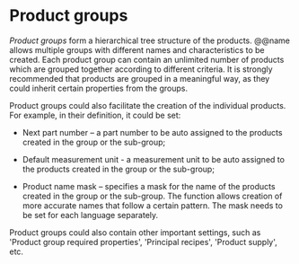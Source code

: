 # Product groups 

*Product groups* form a hierarchical tree structure of the products. @@name allows multiple groups with different names and characteristics to be created. Each product group can contain an unlimited number of products which are grouped together according to different criteria. It is strongly recommended that products are grouped in a meaningful way, as they could inherit certain properties from the groups. 

Product groups could also facilitate the creation of the individual products. For example, in their definition, it could be set: 

- Next part number – a part number to be auto assigned to the products created in the group or the sub-group; 

- Default measurement unit - a measurement unit to be auto assigned to the products created in the group or the sub-group; 

- Product name mask – specifies a mask for the name of the products created in the group or the sub-group. The function allows creation of more accurate names that follow a certain pattern. The mask needs to be set for each language separately.

Product groups could also contain other important settings, such as 'Product group required properties', 'Principal recipes', 'Product supply', etc.

